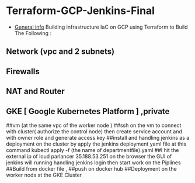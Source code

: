 # Terraform-GCP-Jenkins-Final
* [General info](#general-info)
Building infrastructure IaC on GCP using Terraform to Build The Following : 
## Network (vpc and 2 subnets)  
## Firewalls 
## NAT  and Router
## GKE [ Google Kubernetes Platform ] ,private 
##vm (at the same vpc of the worker node )
##ssh on the vm to connect with cluster( authorize the control node)
then create service account and with owner role and generate access key
##install and handling jenkins as a deployment on the cluster by apply the jenkins deployment yaml file
at this command
kubectl apply -f (the name of departmentfile).yaml
##I hit the external ip of loud parlancer 35.188.53.251  on the browser the GUI of jenkins will running 
handling jenkins login 
then start work on the Piplines
##Build from docker file ,
##push on docker hub 
##Deployment on the worker nods at the GKE Cluster



